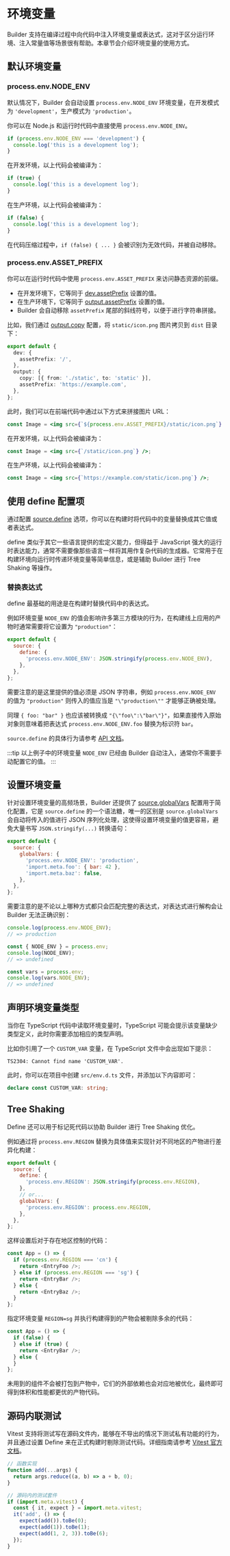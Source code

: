 # 环境变量

Builder 支持在编译过程中向代码中注入环境变量或表达式，这对于区分运行环境、注入常量值等场景很有帮助。本章节会介绍环境变量的使用方式。

## 默认环境变量

### process.env.NODE_ENV

默认情况下，Builder 会自动设置 `process.env.NODE_ENV` 环境变量，在开发模式为 `'development'`，生产模式为 `'production'`。

你可以在 Node.js 和运行时代码中直接使用 `process.env.NODE_ENV`。

```ts
if (process.env.NODE_ENV === 'development') {
  console.log('this is a development log');
}
```

在开发环境，以上代码会被编译为：

```js
if (true) {
  console.log('this is a development log');
}
```

在生产环境，以上代码会被编译为：

```js
if (false) {
  console.log('this is a development log');
}
```

在代码压缩过程中，`if (false) { ... }` 会被识别为无效代码，并被自动移除。

### process.env.ASSET_PREFIX

你可以在运行时代码中使用 `process.env.ASSET_PREFIX` 来访问静态资源的前缀。

- 在开发环境下，它等同于 [dev.assetPrefix](/api/config-dev.html#dev-assetprefix) 设置的值。
- 在生产环境下，它等同于 [output.assetPrefix](/api/config-output.html#output-assetprefix) 设置的值。
- Builder 会自动移除 `assetPrefix` 尾部的斜线符号，以便于进行字符串拼接。

比如，我们通过 [output.copy](/api/config-output.html#output-copy) 配置，将 `static/icon.png` 图片拷贝到 `dist` 目录下：

```ts
export default {
  dev: {
    assetPrefix: '/',
  },
  output: {
    copy: [{ from: './static', to: 'static' }],
    assetPrefix: 'https://example.com',
  },
};
```

此时，我们可以在前端代码中通过以下方式来拼接图片 URL：

```jsx
const Image = <img src={`${process.env.ASSET_PREFIX}/static/icon.png`} />;
```

在开发环境，以上代码会被编译为：

```jsx
const Image = <img src={`/static/icon.png`} />;
```

在生产环境，以上代码会被编译为：

```jsx
const Image = <img src={`https://example.com/static/icon.png`} />;
```

## 使用 define 配置项

通过配置 [source.define](/api/config-source.html#sourcedefine) 选项，你可以在构建时将代码中的变量替换成其它值或者表达式。

define 类似于其它一些语言提供的宏定义能力，但得益于 JavaScript 强大的运行时表达能力，通常不需要像那些语言一样将其用作复杂代码的生成器。它常用于在构建环境向运行时传递环境变量等简单信息，或是辅助 Builder 进行 Tree Shaking 等操作。

### 替换表达式

define 最基础的用途是在构建时替换代码中的表达式。

例如环境变量 `NODE_ENV` 的值会影响许多第三方模块的行为，在构建线上应用的产物时通常需要将它设置为 `"production"`：

```js
export default {
  source: {
    define: {
      'process.env.NODE_ENV': JSON.stringify(process.env.NODE_ENV),
    },
  },
};
```

需要注意的是这里提供的值必须是 JSON 字符串，例如 `process.env.NODE_ENV` 的值为 `"production"` 则传入的值应当是 `"\"production\""` 才能够正确被处理。

同理 `{ foo: "bar" }` 也应该被转换成 `"{\"foo\":\"bar\"}"`，如果直接传入原始对象则意味着把表达式 `process.env.NODE_ENV.foo` 替换为标识符 `bar`。

`source.define` 的具体行为请参考 [API 文档](/api/config-source.html#sourcedefine)。

:::tip
以上例子中的环境变量 `NODE_ENV` 已经由 Builder 自动注入，通常你不需要手动配置它的值。
:::

## 设置环境变量

针对设置环境变量的高频场景，Builder 还提供了 [source.globalVars](/api/config-source.html#sourceglobalvars) 配置用于简化配置，它是 `source.define` 的一个语法糖，唯一的区别是 `source.globalVars` 会自动将传入的值进行 JSON 序列化处理，这使得设置环境变量的值更容易，避免大量书写 `JSON.stringify(...)` 转换语句：

```js
export default {
  source: {
    globalVars: {
      'process.env.NODE_ENV': 'production',
      'import.meta.foo': { bar: 42 },
      'import.meta.baz': false,
    },
  },
};
```

需要注意的是不论以上哪种方式都只会匹配完整的表达式，对表达式进行解构会让 Builder 无法正确识别：

```js
console.log(process.env.NODE_ENV);
// => production

const { NODE_ENV } = process.env;
console.log(NODE_ENV);
// => undefined

const vars = process.env;
console.log(vars.NODE_ENV);
// => undefined
```

## 声明环境变量类型

当你在 TypeScript 代码中读取环境变量时，TypeScript 可能会提示该变量缺少类型定义，此时你需要添加相应的类型声明。

比如你引用了一个 `CUSTOM_VAR` 变量，在 TypeScript 文件中会出现如下提示：

```
TS2304: Cannot find name 'CUSTOM_VAR'.
```

此时，你可以在项目中创建 `src/env.d.ts` 文件，并添加以下内容即可：

```ts title="src/env.d.ts"
declare const CUSTOM_VAR: string;
```

## Tree Shaking

Define 还可以用于标记死代码以协助 Builder 进行 Tree Shaking 优化。

例如通过将 `process.env.REGION` 替换为具体值来实现针对不同地区的产物进行差异化构建：

```js
export default {
  source: {
    define: {
      'process.env.REGION': JSON.stringify(process.env.REGION),
    },
    // or...
    globalVars: {
      'process.env.REGION': process.env.REGION,
    },
  },
};
```

这样设置后对于存在地区控制的代码：

```js
const App = () => {
  if (process.env.REGION === 'cn') {
    return <EntryFoo />;
  } else if (process.env.REGION === 'sg') {
    return <EntryBar />;
  } else {
    return <EntryBaz />;
  }
};
```

指定环境变量 `REGION=sg` 并执行构建得到的产物会被剔除多余的代码：

```js
const App = () => {
  if (false) {
  } else if (true) {
    return <EntryBar />;
  } else {
  }
};
```

未用到的组件不会被打包到产物中，它们的外部依赖也会对应地被优化，最终即可得到体积和性能都更优的产物代码。

## 源码内联测试

Vitest 支持将测试写在源码文件内，能够在不导出的情况下测试私有功能的行为，并且通过设置 Define 来在正式构建时剔除测试代码。详细指南请参考 [Vitest 官方文档](https://cn.vitest.dev/guide/in-source.html)。

```js
// 函数实现
function add(...args) {
  return args.reduce((a, b) => a + b, 0);
}

// 源码内的测试套件
if (import.meta.vitest) {
  const { it, expect } = import.meta.vitest;
  it('add', () => {
    expect(add()).toBe(0);
    expect(add(1)).toBe(1);
    expect(add(1, 2, 3)).toBe(6);
  });
}
```
